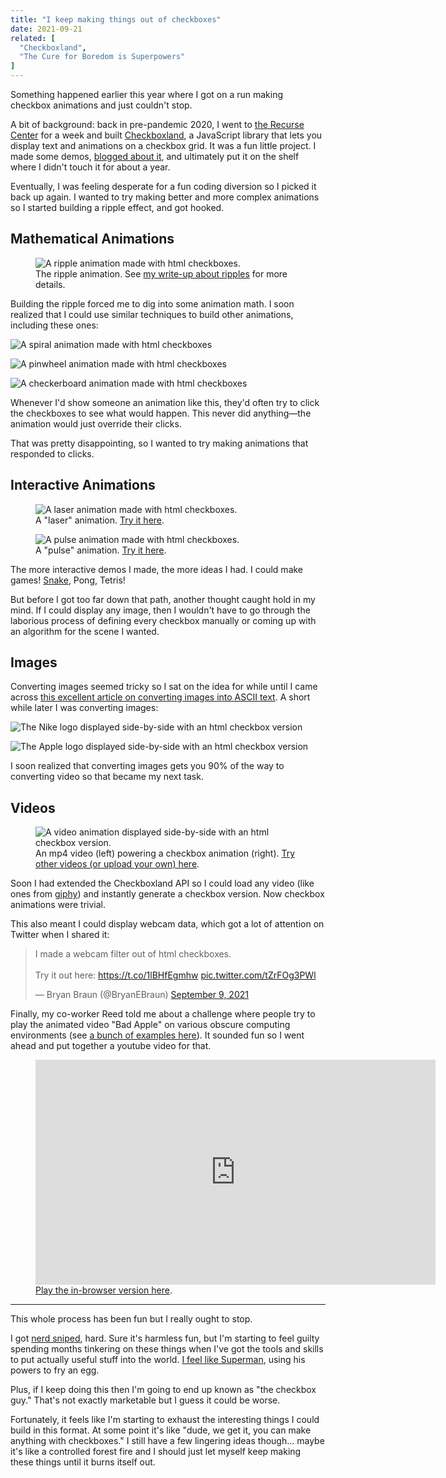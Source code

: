 ```yaml
---
title: "I keep making things out of checkboxes"
date: 2021-09-21
related: [
  "Checkboxland",
  "The Cure for Boredom is Superpowers"
]
---
```


Something happened earlier this year where I got on a run making checkbox animations and just couldn't stop.

A bit of background: back in pre-pandemic 2020, I went to [the Recurse Center](https://www.recurse.com/) for a week and built [Checkboxland](https://www.bryanbraun.com/checkboxland/), a JavaScript library that lets you display text and animations on a checkbox grid. It was a fun little project. I made some demos, [blogged about it]({{site.url}}/2020/06/06/checkboxland/), and ultimately put it on the shelf where I didn't touch it for about a year.

Eventually, I was feeling desperate for a fun coding diversion so I picked it back up again. I wanted to try making better and more complex animations so I started building a ripple effect, and got hooked.

## Mathematical Animations

<figure class="center">
  <img src="{{site.url}}/assets/images/cbl-ripple.gif" loading="lazy" alt="A ripple animation made with html checkboxes." />
  <figcaption>The ripple animation. See <a href="{{site.url}}/2021/04/15/ripple-animation-in-javascript/">my write-up about ripples</a> for more details.</figcaption>
</figure>

Building the ripple forced me to dig into some animation math. I soon realized that I could use similar techniques to build other animations, including these ones:

<p class="center">
  <img src="{{site.url}}/assets/images/cbl-spiral.gif" loading="lazy" alt="A spiral animation made with html checkboxes">
</p>

<p class="center">
  <img src="{{site.url}}/assets/images/cbl-pinwheel.gif" loading="lazy" alt="A pinwheel animation made with html checkboxes">
</p>

<p class="center">
  <img src="{{site.url}}/assets/images/cbl-circles.gif" loading="lazy" alt="A checkerboard animation made with html checkboxes">
</p>

Whenever I'd show someone an animation like this, they'd often try to click the checkboxes to see what would happen. This never did anything—the animation would just override their clicks.

That was pretty disappointing, so I wanted to try making animations that responded to clicks.

## Interactive Animations

<figure class="center">
  <img src="{{site.url}}/assets/images/cbl-lasers.gif" loading="lazy" alt="A laser animation made with html checkboxes." />
  <figcaption>A "laser" animation. <a href="https://www.bryanbraun.com/checkboxland/docs/demos/lasers/">Try it here</a>.</figcaption>
</figure>

<figure class="center">
  <img src="{{site.url}}/assets/images/cbl-pulse.gif" loading="lazy" alt="A pulse animation made with html checkboxes." />
  <figcaption>A "pulse" animation. <a href="https://www.bryanbraun.com/checkboxland/docs/demos/pulse/">Try it here</a>.</figcaption>
</figure>

The more interactive demos I made, the more ideas I had. I could make games! [Snake](https://www.bryanbraun.com/checkboxland/docs/demos/snake/), Pong, Tetris!

But before I got too far down that path, another thought caught hold in my mind. If I could display any image, then I wouldn't have to go through the laborious process of defining every checkbox manually or coming up with an algorithm for the scene I wanted.

## Images

Converting images seemed tricky so I sat on the idea for while until I came across [this excellent article on converting images into ASCII text](https://www.jonathan-petitcolas.com/2017/12/28/converting-image-to-ascii-art.html). A short while later I was converting images:

![The Nike logo displayed side-by-side with an html checkbox version]({{site.url}}/assets/images/cbl-nike.png)

![The Apple logo displayed side-by-side with an html checkbox version]({{site.url}}/assets/images/cbl-apple.png)

I soon realized that converting images gets you 90% of the way to converting video so that became my next task.

## Videos

<figure class="center">
  <img src="{{site.url}}/assets/images/cbl-video.gif" loading="lazy" alt="A video animation displayed side-by-side with an html checkbox version." />
  <figcaption>An mp4 video (left) powering a checkbox animation (right). <a href="https://www.bryanbraun.com/checkboxland/docs/demos/video-test/">Try other videos (or upload your own) here</a>.</figcaption>
</figure>

Soon I had extended the Checkboxland API so I could load any video (like ones from [giphy](https://giphy.com/)) and instantly generate a checkbox version. Now checkbox animations were trivial.

This also meant I could display webcam data, which got a lot of attention on Twitter when I shared it:

<blockquote class="twitter-tweet" data-dnt="true">
  <p lang="en" dir="ltr">I made a webcam filter out of html checkboxes.<br><br>Try it out here: <a href="https://t.co/1lBHfEgmhw">https://t.co/1lBHfEgmhw</a> <a href="https://t.co/tZrFOg3PWl">pic.twitter.com/tZrFOg3PWl</a></p>&mdash; Bryan Braun (@BryanEBraun) <a href="https://twitter.com/BryanEBraun/status/1435955497358741506?ref_src=twsrc%5Etfw">September 9, 2021</a>
</blockquote>
<script async src="https://platform.twitter.com/widgets.js" charset="utf-8"></script>

Finally, my co-worker Reed told me about a challenge where people try to play the animated video "Bad Apple" on various obscure computing environments (see [a bunch of examples here](https://www.youtube.com/playlist?list=PLajlU5EKJVdonUGTEc7B-0YqElDlz9Sf9)). It sounded fun so I went ahead and put together a youtube video for that.

<figure class="center">
  <iframe width="640" height="360" src="https://www.youtube.com/embed/ZGvXdYXami4" title="YouTube video player" frameborder="0" allow="accelerometer; autoplay; clipboard-write; encrypted-media; gyroscope; picture-in-picture" allowfullscreen></iframe>
  <figcaption><a href="https://www.bryanbraun.com/checkboxland/docs/demos/bad-apple/">Play the in-browser version here</a>.</figcaption>
</figure>

<hr class="section-divider" />

This whole process has been fun but I really ought to stop.

I got [nerd sniped](https://xkcd.com/356/), hard. Sure it's harmless fun, but I'm starting to feel guilty spending months tinkering on these things when I've got the tools and skills to put actually useful stuff into the world. [I feel like Superman]({{site.url}}/2018/02/18/the-cure-for-boredom-is-superpowers/), using his powers to fry an egg.

Plus, if I keep doing this then I'm going to end up known as "the checkbox guy." That's not exactly marketable but I guess it could be worse.

Fortunately, it feels like I'm starting to exhaust the interesting things I could build in this format. At some point it's like "dude, we get it, you can make anything with checkboxes." I still have a few lingering ideas though... maybe it's like a controlled forest fire and I should just let myself keep making these things until it burns itself out.
